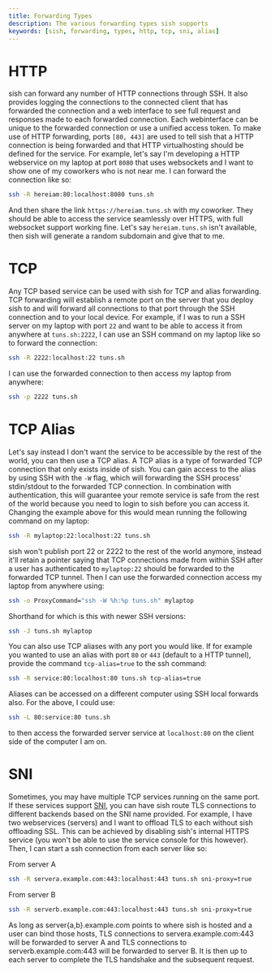 ```yaml
---
title: Forwarding Types
description: The various forwarding types sish supports
keywords: [sish, forwarding, types, http, tcp, sni, alias]
---
```


# HTTP

sish can forward any number of HTTP connections through SSH. It also provides
logging the connections to the connected client that has forwarded the
connection and a web interface to see full request and responses made to each
forwarded connection. Each webinterface can be unique to the forwarded
connection or use a unified access token. To make use of HTTP forwarding, ports
`[80, 443]` are used to tell sish that a HTTP connection is being forwarded and
that HTTP virtualhosting should be defined for the service. For example, let's
say I'm developing a HTTP webservice on my laptop at port `8080` that uses
websockets and I want to show one of my coworkers who is not near me. I can
forward the connection like so:

```bash
ssh -R hereiam:80:localhost:8080 tuns.sh
```

And then share the link `https://hereiam.tuns.sh` with my coworker. They should
be able to access the service seamlessly over HTTPS, with full websocket support
working fine. Let's say `hereiam.tuns.sh` isn't available, then sish will
generate a random subdomain and give that to me.

# TCP

Any TCP based service can be used with sish for TCP and alias forwarding. TCP
forwarding will establish a remote port on the server that you deploy sish to
and will forward all connections to that port through the SSH connection and to
your local device. For example, if I was to run a SSH server on my laptop with
port `22` and want to be able to access it from anywhere at `tuns.sh:2222`, I
can use an SSH command on my laptop like so to forward the connection:

```bash
ssh -R 2222:localhost:22 tuns.sh
```

I can use the forwarded connection to then access my laptop from anywhere:

```bash
ssh -p 2222 tuns.sh
```

# TCP Alias

Let's say instead I don't want the service to be accessible by the rest of the
world, you can then use a TCP alias. A TCP alias is a type of forwarded TCP
connection that only exists inside of sish. You can gain access to the alias by
using SSH with the `-W` flag, which will forwarding the SSH process'
stdin/stdout to the forwarded TCP connection. In combination with authentication,
this will guarantee your remote service is safe from the rest of the world
because you need to login to sish before you can access it. Changing the example
above for this would mean running the following command on my laptop:

```bash
ssh -R mylaptop:22:localhost:22 tuns.sh
```

sish won't publish port 22 or 2222 to the rest of the world anymore, instead
it'll retain a pointer saying that TCP connections made from within SSH after a
user has authenticated to `mylaptop:22` should be forwarded to the forwarded TCP
tunnel. Then I can use the forwarded connection access my laptop from anywhere
using:

```bash
ssh -o ProxyCommand="ssh -W %h:%p tuns.sh" mylaptop
```

Shorthand for which is this with newer SSH versions:

```bash
ssh -J tuns.sh mylaptop
```

You can also use TCP aliases with any port you would like. If for example you
wanted to use an alias with port `80` or `443` (default to a HTTP tunnel),
provide the command `tcp-alias=true` to the ssh command:

```bash
ssh -R service:80:localhost:80 tuns.sh tcp-alias=true
```

Aliases can be accessed on a different computer using SSH local forwards also.
For the above, I could use:

```bash
ssh -L 80:service:80 tuns.sh
```

to then access the forwarded server service at `localhost:80` on the client side
of the computer I am on.

# SNI

Sometimes, you may have multiple TCP services running on the same port. If these
services support [SNI](https://en.wikipedia.org/wiki/Server_Name_Indication),
you can have sish route TLS connections to different backends based on the SNI
name provided. For example, I have two webservices (servers) and I want to
offload TLS to each without sish offloading SSL. This can be achieved by
disabling sish's internal HTTPS service (you won't be able to use the service
console for this however). Then, I can start a ssh connection from each server
like so:

From server A

```bash
ssh -R servera.example.com:443:localhost:443 tuns.sh sni-proxy=true
```

From server B

```bash
ssh -R serverb.example.com:443:localhost:443 tuns.sh sni-proxy=true
```

As long as server{a,b}.example.com points to where sish is hosted and a user can
bind those hosts, TLS connections to servera.example.com:443 will be forwarded
to server A and TLS connections to serverb.example.com:443 will be forwarded to
server B. It is then up to each server to complete the TLS handshake and the
subsequent request.
